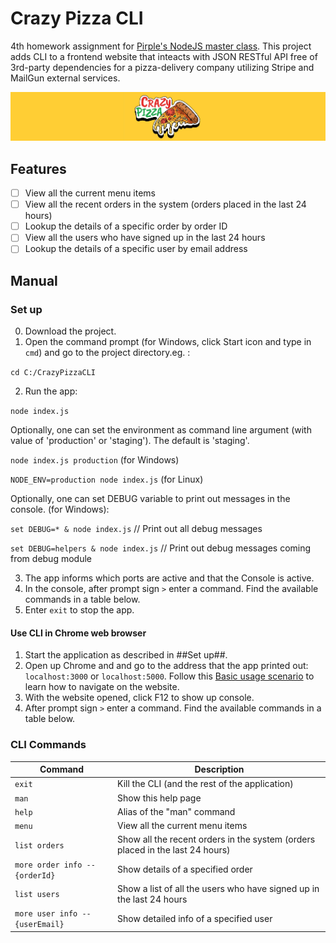 # Crazy Pizza CLI
4th homework assignment for [Pirple's NodeJS master class](https://pirple.thinkific.com/courses/the-nodejs-master-class).
This project adds CLI to a frontend website that inteacts with JSON RESTful API free of 3rd-party dependencies for a pizza-delivery company utilizing Stripe and MailGun external services.

![Logo](https://github.com/marta-krzyk-dev/CrazyPizzaAPI/blob/master/logo_small.jpg?raw=true)

## Features
- [ ] View all the current menu items
- [ ] View all the recent orders in the system (orders placed in the last 24 hours)
- [ ] Lookup the details of a specific order by order ID
- [ ] View all the users who have signed up in the last 24 hours
- [ ] Lookup the details of a specific user by email address

## Manual

### Set up
0. Download the project.
1. Open the command prompt (for Windows, click Start icon and type in `cmd`) and go to the project directory.eg. :

`cd C:/CrazyPizzaCLI`

2. Run the app:

`node index.js`

Optionally, one can set the environment as command line argument (with value of 'production' or 'staging'). The default is 'staging'.

`node index.js production` (for Windows)

`NODE_ENV=production node index.js` (for Linux)

Optionally, one can set DEBUG variable to print out messages in the console. (for Windows):

`set DEBUG=* & node index.js` // Print out all debug messages

`set DEBUG=helpers & node index.js` // Print out debug messages coming from debug module

3. The app informs which ports are active and that the Console is active.
4. In the console, after prompt sign `>` enter a command. Find the available commands in a table below.
5. Enter `exit` to stop the app.

#### Use CLI in Chrome web browser

1. Start the application as described in ##Set up##.
2. Open up Chrome and and go to the address that the app printed out: `localhost:3000` or `localhost:5000`. Follow this [Basic usage scenario](https://github.com/marta-krzyk-dev/CrazyPizzaGUI/wiki#basic-usage-scenario) to learn how to navigate on the website.
2. With the website opened, click F12 to show up console.
3. After prompt sign `>` enter a command. Find the available commands in a table below.

### CLI Commands

|Command|Description|
|-------|-----------|
|`exit`| Kill the CLI (and the rest of the application) |
|`man`| Show this help page |
|`help`| Alias of the "man" command |
|`menu`| View all the current menu items |
|`list orders`| Show all the recent orders in the system (orders placed in the last 24 hours) |
|`more order info --{orderId}`| Show details of a specified order |
|`list users`| Show a list of all the users who have signed up in the last 24 hours |
|`more user info --{userEmail}`| Show detailed info of a specified user |

